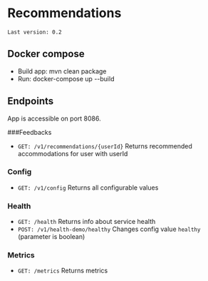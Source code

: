 # Recommendations
`Last version: 0.2`
## Docker compose
- Build app: mvn clean package
- Run: docker-compose up --build

## Endpoints
App is accessible on port 8086.

###Feedbacks
* `GET: /v1/recommendations/{userId}` Returns recommended accommodations for user with userId

### Config
* `GET: /v1/config` Returns all configurable values

### Health
* `GET: /health` Returns info about service health
* `POST: /v1/health-demo/healthy` Changes config value `healthy` (parameter is boolean) 

### Metrics
* `GET: /metrics` Returns metrics